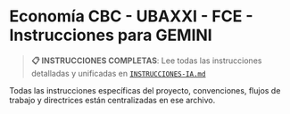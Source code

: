 # Economía CBC - UBAXXI - FCE - Instrucciones para GEMINI

> **📋 INSTRUCCIONES COMPLETAS**: Lee todas las instrucciones detalladas y unificadas en [`INSTRUCCIONES-IA.md`](../INSTRUCCIONES-IA.md)

Todas las instrucciones específicas del proyecto, convenciones, flujos de trabajo y directrices están centralizadas en ese archivo.